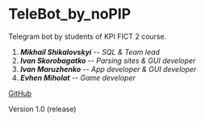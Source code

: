 # TeleBot_by_noPIP

Telegram bot by students of KPI FICT 2 course.

1. ***Mikhail Shikalovskyi*** -- _SQL & Team lead_
2. ***Ivan Skorobagatko*** -- _Parsing sites & GUI developer_
3. ***Ivan Maruzhenko*** -- _App developer & GUI developer_
4. ***Evhen Miholat*** -- _Game developer_

[GitHub](https://github.com/Napchik/TeleBot_by_noPIP)

Version 1.0 (release)